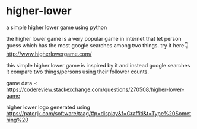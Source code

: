 # higher-lower
a simple higher lower game using python

the higher lower game is a very popular game in internet that let person guess which has the most google searches among two things. try it here👇
http://www.higherlowergame.com/

this simple higher lower game is inspired by it and instead google searches it compare two things/persons using their follower counts.

game data -: https://codereview.stackexchange.com/questions/270508/higher-lower-game

higher lower logo generated using https://patorjk.com/software/taag/#p=display&f=Graffiti&t=Type%20Something%20
